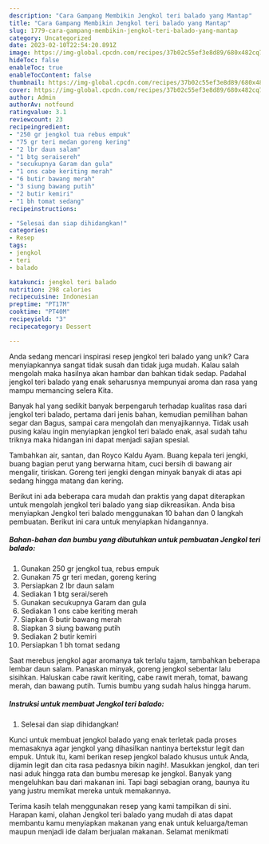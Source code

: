 ```yaml
---
description: "Cara Gampang Membikin Jengkol teri balado yang Mantap"
title: "Cara Gampang Membikin Jengkol teri balado yang Mantap"
slug: 1779-cara-gampang-membikin-jengkol-teri-balado-yang-mantap
category: Uncategorized
date: 2023-02-10T22:54:20.891Z
image: https://img-global.cpcdn.com/recipes/37b02c55ef3e8d89/680x482cq70/jengkol-teri-balado-foto-resep-utama.jpg
hideToc: false
enableToc: true
enableTocContent: false
thumbnail: https://img-global.cpcdn.com/recipes/37b02c55ef3e8d89/680x482cq70/jengkol-teri-balado-foto-resep-utama.jpg
cover: https://img-global.cpcdn.com/recipes/37b02c55ef3e8d89/680x482cq70/jengkol-teri-balado-foto-resep-utama.jpg
author: Admin
authorAv: notfound
ratingvalue: 3.1
reviewcount: 23
recipeingredient:
- "250 gr jengkol tua rebus empuk"
- "75 gr teri medan goreng kering"
- "2 lbr daun salam"
- "1 btg seraisereh"
- "secukupnya Garam dan gula"
- "1 ons cabe keriting merah"
- "6 butir bawang merah"
- "3 siung bawang putih"
- "2 butir kemiri"
- "1 bh tomat sedang"
recipeinstructions:

- "Selesai dan siap dihidangkan!"
categories:
- Resep
tags:
- jengkol
- teri
- balado

katakunci: jengkol teri balado 
nutrition: 298 calories
recipecuisine: Indonesian
preptime: "PT17M"
cooktime: "PT40M"
recipeyield: "3"
recipecategory: Dessert

---
```





Anda sedang mencari inspirasi resep jengkol teri balado yang unik? Cara menyiapkannya sangat tidak susah dan tidak juga mudah. Kalau salah mengolah maka hasilnya akan hambar dan bahkan tidak sedap. Padahal jengkol teri balado yang enak seharusnya mempunyai aroma dan rasa yang mampu memancing selera Kita.





Banyak hal yang sedikit banyak berpengaruh terhadap kualitas rasa dari jengkol teri balado, pertama dari jenis bahan, kemudian pemilihan bahan segar dan Bagus, sampai cara mengolah dan menyajikannya. Tidak usah pusing kalau ingin menyiapkan jengkol teri balado enak,      asal sudah tahu triknya maka hidangan ini dapat menjadi sajian spesial.














Tambahkan air, santan, dan Royco Kaldu Ayam. Buang kepala teri jengki, buang bagian perut yang berwarna hitam, cuci bersih di bawang air mengalir, tiriskan. Goreng teri jengki dengan minyak banyak di atas api sedang hingga matang dan kering.






Berikut ini ada beberapa cara mudah dan praktis yang dapat diterapkan untuk mengolah jengkol teri balado yang siap dikreasikan. Anda bisa menyiapkan Jengkol teri balado menggunakan 10 bahan dan 0 langkah pembuatan. Berikut ini cara untuk menyiapkan hidangannya.

<!--inarticleads1-->

##### Bahan-bahan dan bumbu yang dibutuhkan untuk pembuatan Jengkol teri balado:

1. Gunakan 250 gr jengkol tua, rebus empuk
1. Gunakan 75 gr teri medan, goreng kering
1. Persiapkan 2 lbr daun salam
1. Sediakan 1 btg serai/sereh
1. Gunakan secukupnya Garam dan gula
1. Sediakan 1 ons cabe keriting merah
1. Siapkan 6 butir bawang merah
1. Siapkan 3 siung bawang putih
1. Sediakan 2 butir kemiri
1. Persiapkan 1 bh tomat sedang


Saat merebus jengkol agar aromanya tak terlalu tajam, tambahkan beberapa lembar daun salam. Panaskan minyak, goreng jengkol sebentar lalu sisihkan. Haluskan cabe rawit keriting, cabe rawit merah, tomat, bawang merah, dan bawang putih. Tumis bumbu yang sudah halus hingga harum. 

<!--inarticleads2-->

##### Instruksi untuk membuat Jengkol teri balado:


1. Selesai dan siap dihidangkan!

Kunci untuk membuat jengkol balado yang enak terletak pada proses memasaknya agar jengkol yang dihasilkan nantinya bertekstur legit dan empuk. Untuk itu, kami berikan resep jengkol balado khusus untuk Anda, dijamin legit dan cita rasa pedasnya bikin nagih!. Masukkan jengkol, dan teri nasi aduk hingga rata dan bumbu meresap ke jengkol. Banyak yang mengeluhkan bau dari makanan ini. Tapi bagi sebagian orang, baunya itu yang justru memikat mereka untuk memakannya. 

Terima kasih telah menggunakan resep yang kami tampilkan di sini. Harapan kami, olahan Jengkol teri balado yang mudah di atas dapat membantu kamu menyiapkan makanan yang enak untuk keluarga/teman maupun menjadi ide dalam berjualan makanan. Selamat menikmati
